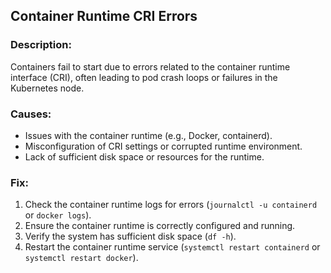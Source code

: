 ## Container Runtime CRI Errors

### Description:
Containers fail to start due to errors related to the container runtime interface (CRI), often leading to pod crash loops or failures in the Kubernetes node.

### Causes:
- Issues with the container runtime (e.g., Docker, containerd).
- Misconfiguration of CRI settings or corrupted runtime environment.
- Lack of sufficient disk space or resources for the runtime.

### Fix:
1. Check the container runtime logs for errors (`journalctl -u containerd` or `docker logs`).
2. Ensure the container runtime is correctly configured and running.
3. Verify the system has sufficient disk space (`df -h`).
4. Restart the container runtime service (`systemctl restart containerd` or `systemctl restart docker`).
